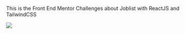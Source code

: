 This is the Front End Mentor Challenges about Joblist with ReactJS and TailwindCSS

<img src="https://imgur.com/a/jpSFdj8"/>
